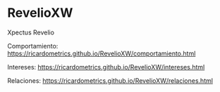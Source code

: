 # RevelioXW
Xpectus Revelio

Comportamiento:
https://ricardometrics.github.io/RevelioXW/comportamiento.html

Intereses:
https://ricardometrics.github.io/RevelioXW/intereses.html

Relaciones:
https://ricardometrics.github.io/RevelioXW/relaciones.html
